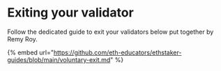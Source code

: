 # Exiting your validator

Follow the dedicated guide to exit your validators below put together by Remy Roy.&#x20;

{% embed url="https://github.com/eth-educators/ethstaker-guides/blob/main/voluntary-exit.md" %}
